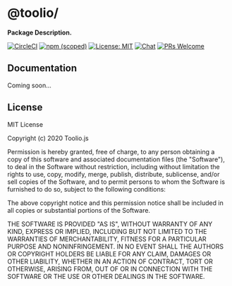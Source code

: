 # @toolio/

**Package Description.**

[![CircleCI](https://circleci.com/gh/tooliojs/tasks.svg?style=shield)](https://github.com/tooliojs)
[![npm (scoped)](https://img.shields.io/npm/v/@toolio/developer)](https://www.npmjs.com/search?q=%40toolio)
[![License: MIT](https://img.shields.io/badge/License-MIT-yellow.svg)](https://github.com/tooliojs)
[![Chat](https://img.shields.io/badge/chat-on%20discord-blue.svg)](https://discord.gg/UuNhTFN)
[![PRs Welcome](https://img.shields.io/badge/PRs-welcome-pink.svg?style=flat)](https://github.com/tooliojs)

## Documentation

Coming soon...

## License

MIT License

Copyright (c) 2020 Toolio.js

Permission is hereby granted, free of charge, to any person obtaining a copy
of this software and associated documentation files (the "Software"), to deal
in the Software without restriction, including without limitation the rights
to use, copy, modify, merge, publish, distribute, sublicense, and/or sell
copies of the Software, and to permit persons to whom the Software is
furnished to do so, subject to the following conditions:

The above copyright notice and this permission notice shall be included in all
copies or substantial portions of the Software.

THE SOFTWARE IS PROVIDED "AS IS", WITHOUT WARRANTY OF ANY KIND, EXPRESS OR
IMPLIED, INCLUDING BUT NOT LIMITED TO THE WARRANTIES OF MERCHANTABILITY,
FITNESS FOR A PARTICULAR PURPOSE AND NONINFRINGEMENT. IN NO EVENT SHALL THE
AUTHORS OR COPYRIGHT HOLDERS BE LIABLE FOR ANY CLAIM, DAMAGES OR OTHER
LIABILITY, WHETHER IN AN ACTION OF CONTRACT, TORT OR OTHERWISE, ARISING FROM,
OUT OF OR IN CONNECTION WITH THE SOFTWARE OR THE USE OR OTHER DEALINGS IN THE
SOFTWARE.
